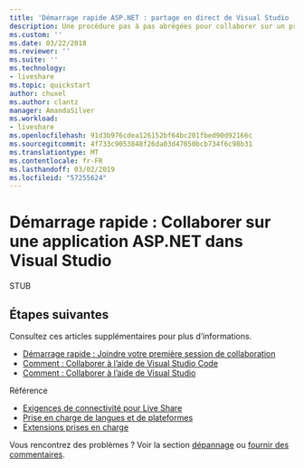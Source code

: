 ```yaml
---
title: 'Démarrage rapide ASP.NET : partage en direct de Visual Studio | Microsoft Docs'
description: Une procédure pas à pas abrégées pour collaborer sur un projet ASP.NET dans Visual Studio à l’aide d’une session de collaboration de partage en direct.
ms.custom: ''
ms.date: 03/22/2018
ms.reviewer: ''
ms.suite: ''
ms.technology:
- liveshare
ms.topic: quickstart
author: chuxel
ms.author: clantz
manager: AmandaSilver
ms.workload:
- liveshare
ms.openlocfilehash: 91d3b976cdea126152bf64bc201fbed90d92166c
ms.sourcegitcommit: 4f733c9053848f26da03d47050bcb734f6c98b31
ms.translationtype: MT
ms.contentlocale: fr-FR
ms.lasthandoff: 03/02/2019
ms.locfileid: "57255624"
---
```

<!--
Copyright © Microsoft Corporation
All rights reserved.
Creative Commons Attribution 4.0 License (International): https://creativecommons.org/licenses/by/4.0/legalcode
-->

# <a name="quickstart-collaborate-on-an-aspnet-app-in-visual-studio"></a>Démarrage rapide : Collaborer sur une application ASP.NET dans Visual Studio

STUB

## <a name="next-steps"></a>Étapes suivantes

Consultez ces articles supplémentaires pour plus d’informations.

- [Démarrage rapide : Joindre votre première session de collaboration](join.md)
- [Comment : Collaborer à l’aide de Visual Studio Code](../use/vscode.md)
- [Comment : Collaborer à l’aide de Visual Studio](../use/vs.md)

Référence

- [Exigences de connectivité pour Live Share](../reference/connectivity.md)
- [Prise en charge de langues et de plateformes](../reference/platform-support.md)
- [Extensions prises en charge](../reference/extensions.md)

Vous rencontrez des problèmes ? Voir la section [dépannage](../troubleshooting.md) ou [fournir des commentaires](../support.md).
